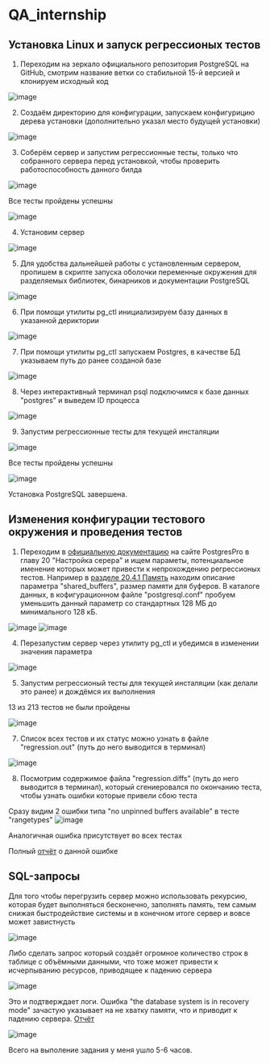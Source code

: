 # QA_internship

## Установка Linux и запуск регрессионых тестов

1. Переходим на зеркало официального репозитория PostgreSQL на GitHub, смотрим название ветки со стабильной 15-й версией и клонируем исходный код

![image](https://github.com/user-attachments/assets/d98c8ed6-c5be-43b5-8831-31ca6ebecc93)

2. Создаём директорию для конфигурации, запускаем конфигурицию дерева установки (дополнительно указал место будущей установки)

![image](https://github.com/user-attachments/assets/8129c8a1-690b-4665-9941-3418cbfe53f5)

3. Соберём сервер и запустим регрессионные тесты, только что собранного сервера перед установкой, чтобы проверить работоспособность данного билда

![image](https://github.com/user-attachments/assets/c82a90f1-ed9d-42de-89e7-8f596f1efd0f)

Все тесты пройдены успешны

![image](https://github.com/user-attachments/assets/9cbcaf6f-1500-476e-b3d1-b6431ef2039e)

4. Установим сервер

![image](https://github.com/user-attachments/assets/c191d361-eebb-49c3-8af5-f9a627ea8d0a)

5. Для удобства дальнейшей работы с установленным сервером, пропишем в скрипте запуска оболочки переменные окружения для разделяемых библиотек, бинарников и документации PostgreSQL

![image](https://github.com/user-attachments/assets/d7ac2052-2d1c-4b3e-a205-95d72688510b)

6. При помощи утилиты pg_ctl инициализируем базу данных в указанной дериктории

![image](https://github.com/user-attachments/assets/e3ce4eb8-aba0-4d19-9712-e2475526269f)

7. При помощи утилиты pg_ctl запускаем Postgres, в качестве БД указываем путь до ранее созданой базе

![image](https://github.com/user-attachments/assets/7ad309eb-adce-4752-a1de-c5c807e900fb)

8. Через интерактивный терминал psql подключимся к базе данных "postgres" и выведем ID процесса

![image](https://github.com/user-attachments/assets/e0d1e7e2-8a09-49fe-9877-1d18ef1e645a)

9. Запустим регрессионные тесты для текущей инсталяции

![image](https://github.com/user-attachments/assets/5d19be95-7d2b-43fc-b896-4374d559e386)

Все тесты пройдены успешны

![image](https://github.com/user-attachments/assets/6ec03254-74d4-4a2c-99ca-47eed332da61)

Установка PostgreSQL завершена.

## Изменения конфигурации тестового окружения и проведения тестов

1. Переходим в [официальную документацию](https://postgrespro.ru/docs/postgresql/15/runtime-config-resource) на сайте PostgresPro в главу 20 "Настройка серера" и ищем параметы, потенциальное именение которых может привести к непрохождению регрессионых тестов. Например в [разделе 20.4.1 Память](https://postgrespro.ru/docs/postgresql/15/runtime-config-resource#RUNTIME-CONFIG-RESOURCE-MEMORY) находим описание параметра "shared_buffers", размер памяти для буферов. В каталоге данных, в кофигурационном файле "postgresql.conf" пробуем уменьшить данный параметр со стандартных 128 МБ до минимального 128 кБ.

![image](https://github.com/user-attachments/assets/c2a08b75-32ac-4ea8-b91e-6b34d97ffccf) ![image](https://github.com/user-attachments/assets/788ec2f4-0f2b-44c2-924b-98bedfbb509d)

4. Перезапустим сервер через утилиту pg_ctl и убедимся в изменении значения параметра

![image](https://github.com/user-attachments/assets/e7f1bfd7-e6a3-4a65-92ac-09abf475af8f)

5. Запустим регрессионый тесты для текущей инсталяции (как делали это ранее) и дождёмся их выполнения

13 из 213 тестов не были пройдены

![image](https://github.com/user-attachments/assets/572e4b4e-59fe-4549-aa19-be800b3e0a8d)

7. Список всех тестов и их статус можно узнать в файле "regression.out" (путь до него выводится в терминал)

![image](https://github.com/user-attachments/assets/73b22e6c-5e10-4d8b-bc69-e8ab00741b38)

8. Посмотрим содержимое файла "regression.diffs" (путь до него выводится в терминал), который сгениеровался по окончанию теста, чтобы узнать ошибки которые привели сбою теста

Сразу видим 2 ошибки типа "no unpinned buffers available" в тесте "rangetypes" 
![image](https://github.com/user-attachments/assets/819ab9df-479c-4b69-a6e2-063dfb16bfe3)

Аналогичная ошибка присутствует во всех тестах

Полный [отчёт](https://docs.google.com/document/d/1-upYhPXWS3By14Y7cMnnnp77qKlIMxL3wwTQTWefgVM/edit?usp=sharing) о данной ошибке 

## SQL-запросы

Для того чтобы перегрузить сервер можно использовать рекурсию, которая будет выполняться бесконечно, заполнять память, тем самым снижая быстродействие системы и в конечном итоге сервер и вовсе может завистнусть

![image](https://github.com/user-attachments/assets/9ab49b03-7571-47d5-bc09-c7abbb220b60)

Либо сделать запрос который создаёт огромное количество строк в таблице с объёмными данными, что тоже может привести к исчерпыванию ресурсов, приводящее к падению сервера

![image](https://github.com/user-attachments/assets/65c044c8-48fc-4cef-8404-328a98477147)

Это и подтверждает логи. Ошибка "the database system is in recovery mode" зачастую указывает на не хватку памяти, что и приводит к падению сервера. [Отчёт](https://docs.google.com/document/d/1onuV1OqCRdTbGlPYUOcopbfN-krWk9Cu-RzS_w7KyIE/edit?usp=sharing)

![image](https://github.com/user-attachments/assets/0da3caab-ac97-49a2-8553-4cc9717c2b17)

Всего на выполение задания у меня ушло 5-6 часов.


